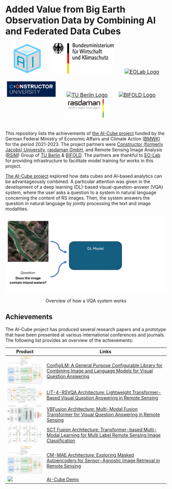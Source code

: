 # Added Value from Big Earth Observation Data by Combining AI and Federated Data Cubes

<div align="center">
<a href="./assets/ai-cube-logo.png"><img src="./assets/ai-cube-logo.png" style="font-size: 1rem; height: 6em; width: auto; padding-right: 30px;" /></a>
<a href="./assets/BMWK.svg"><img src="./assets/BMWK.svg" style="font-size: 1rem; height: 6em; width: auto; padding-right: 30px;"/></a>
<a href="https://eo-lab.org/de/"><img src="https://raw.githubusercontent.com/wiki/lhackel-tub/ConfigILM/static/imgs/eolab_Logo.png" style="font-size: 1rem; height: 6em; width: auto" alt="EOLab Logo"/> </a>
</div>
<div align="center" style="padding: 20px 0px;">
<a href="https://constructor.university/"><img src="./assets/CU.png" style="font-size: 1rem; height: 3em; width: auto; padding-right: 30px;" /></a>
<a href="https://www.tu.berlin/"><img src="https://raw.githubusercontent.com/wiki/lhackel-tub/ConfigILM/static/imgs/tu-berlin-logo-long-red.svg" style="font-size: 1rem; height: 3em; width: auto; padding-right: 30px;" alt="TU Berlin Logo"/></a>
<a href="https://bifold.berlin/"><img src="https://raw.githubusercontent.com/wiki/lhackel-tub/ConfigILM/static/imgs/BIFOLD_Logo_farbig.png" style="font-size: 1rem; height: 3em; width: auto; padding-right: 30px;" alt="BIFOLD Logo"/></a>
<a href=""><img src="./assets/logo_rasdaman.png" style="font-size: 1rem; height: 4em; width: auto" alt="Rasdaman Logo"/></a>
</div>

This repository lists the achievements of [the AI-Cube project](https://ai-cu.be/) funded by the German Federal Ministry of Economic Affairs and Climate Action ([BMWK](https://bmwk.de)) for the period 2021-2023. The project partners were [Constructor (formerly Jacobs) University](https://constructor.university/), [rasdaman GmbH](https://www.rasdaman.com/), and Remote Sensing Image Analysis ([RSiM](https://rsim.berlin)) Group of [TU Berlin](https://tu.berlin) & [BIFOLD](https://bifold.berlin). The partners are thankful to [EO-Lab](https://eo-lab.org/de/) for providing infrastructure to facilitate model training for works in this project.

[The AI-Cube project](https://ai-cu.be/) explored how data cubes and AI-based analytics can be advantageously combined. A particular attention was given in the development of a deep learning (DL)-based visual-question-answer (VQA) system, where the user asks a question to a system in natural language concerning the content of RS images. Then, the system answers the question in natural language by jointly processing the text and image modalities.

<p align="center">
  <img src="./assets/VQA-basic.gif" alt="vqa-example" width="600"/>
</p>
<p align="center">Overview of how a VQA system works</p>


## Achievements

The AI-Cube project has produced several research papers and a prototype that have been presented at various international conferences and journals. The following list provides an overview of the achievements:

| Product | Links |
|-------|-------------|
| <img src="./assets/configilm.png" width="200px">  | [ConfigILM: A General Purpose Configurable Library for Combining Image and Language Models for Visual Question Answering](https://github.com/lhackel-tub/ConfigILM)  |
| <img src="./assets/lit4rsvqa.png" width="200px"> | [LIT-4-RSVQA Architecture: Lightweight Transformer-Based Visual Question Answering in Remote Sensing](https://git.tu-berlin.de/rsim/lit4rsvqa)  |
| <img src="./assets/vbfusion.png" width="200px"> |  [VBFusion Architecture: Multi-Modal Fusion Transformer for Visual Question Answering in Remote Sensing](https://git.tu-berlin.de//multi-modal-fusion-transformer-for-vqa-in-rs) |
| <img src="./assets/sct_fusion.png" width="200px"> | [SCT Fusion Architecture: Transformer-based Multi-Modal Learning for Multi Label Remote Sensing Image Classification](https://git.tu-berlin.de/rsim/sct-fusion) |
| <img src="./assets/configilm.png" width="200px"> | [CM-MAE Architecture: Exploring Masked Autoencoders for Sensor-Agnostic Image Retrieval in Remote Sensing](https://github.com/jakhac/CSMAE) |
| <img src="./assets/AI-Cube-Demo.png" width="200px"> | [AI-Cube Demo](https://aicube.rasdaman.com/rasdaman-dashboard/) |


